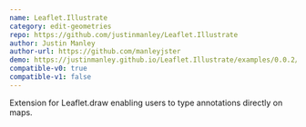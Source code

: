 ```yaml
---
name: Leaflet.Illustrate
category: edit-geometries
repo: https://github.com/justinmanley/Leaflet.Illustrate
author: Justin Manley
author-url: https://github.com/manleyjster
demo: https://justinmanley.github.io/Leaflet.Illustrate/examples/0.0.2/simple/
compatible-v0: true
compatible-v1: false
---
```


Extension for Leaflet.draw enabling users to type annotations directly on maps.
